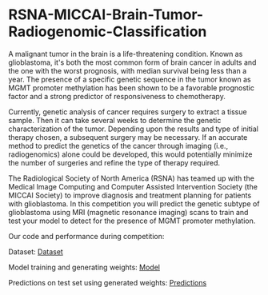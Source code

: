 # RSNA-MICCAI-Brain-Tumor-Radiogenomic-Classification

A malignant tumor in the brain is a life-threatening condition. Known as glioblastoma, it's both the most common form of brain cancer in adults and the one with the worst prognosis, with median survival being less than a year. The presence of a specific genetic sequence in the tumor known as MGMT promoter methylation has been shown to be a favorable prognostic factor and a strong predictor of responsiveness to chemotherapy.

Currently, genetic analysis of cancer requires surgery to extract a tissue sample. Then it can take several weeks to determine the genetic characterization of the tumor. Depending upon the results and type of initial therapy chosen, a subsequent surgery may be necessary. If an accurate method to predict the genetics of the cancer through imaging (i.e., radiogenomics) alone could be developed, this would potentially minimize the number of surgeries and refine the type of therapy required.

The Radiological Society of North America (RSNA) has teamed up with the Medical Image Computing and Computer Assisted Intervention Society (the MICCAI Society) to improve diagnosis and treatment planning for patients with glioblastoma. In this competition you will predict the genetic subtype of glioblastoma using MRI (magnetic resonance imaging) scans to train and test your model to detect for the presence of MGMT promoter methylation.

Our code and performance during competition:

Dataset:
<a href="https://www.kaggle.com/competitions/rsna-miccai-brain-tumor-radiogenomic-classification/data">Dataset </a>

Model training and generating weights:
<a href="https://www.kaggle.com/code/shreshthmehrotra/3d-brain-tumor-submission">Model</a>

Predictions on test set using generated weights:
<a href="https://www.kaggle.com/code/shreshthmehrotra/3d-brain-tumor-submission-final">Predictions</a>
